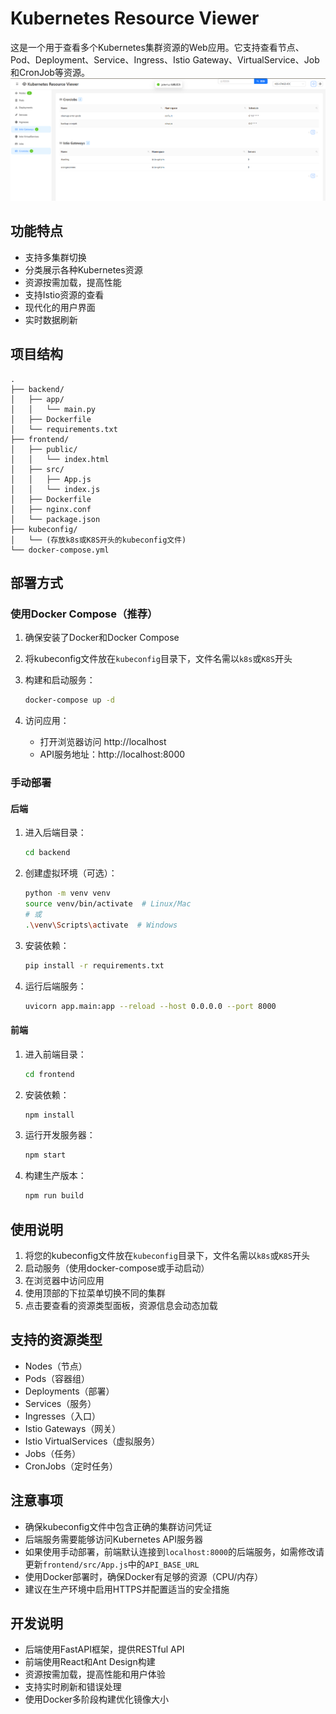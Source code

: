 # Kubernetes Resource Viewer

这是一个用于查看多个Kubernetes集群资源的Web应用。它支持查看节点、Pod、Deployment、Service、Ingress、Istio Gateway、VirtualService、Job和CronJob等资源。
![](32.png)
## 功能特点

- 支持多集群切换
- 分类展示各种Kubernetes资源
- 资源按需加载，提高性能
- 支持Istio资源的查看
- 现代化的用户界面
- 实时数据刷新

## 项目结构

```
.
├── backend/
│   ├── app/
│   │   └── main.py
│   ├── Dockerfile
│   └── requirements.txt
├── frontend/
│   ├── public/
│   │   └── index.html
│   ├── src/
│   │   ├── App.js
│   │   └── index.js
│   ├── Dockerfile
│   ├── nginx.conf
│   └── package.json
├── kubeconfig/
│   └── (存放k8s或K8S开头的kubeconfig文件)
└── docker-compose.yml
```

## 部署方式

### 使用Docker Compose（推荐）

1. 确保安装了Docker和Docker Compose

2. 将kubeconfig文件放在`kubeconfig`目录下，文件名需以`k8s`或`K8S`开头

3. 构建和启动服务：
   ```bash
   docker-compose up -d
   ```

4. 访问应用：
   - 打开浏览器访问 http://localhost
   - API服务地址：http://localhost:8000

### 手动部署

#### 后端

1. 进入后端目录：
   ```bash
   cd backend
   ```

2. 创建虚拟环境（可选）：
   ```bash
   python -m venv venv
   source venv/bin/activate  # Linux/Mac
   # 或
   .\venv\Scripts\activate  # Windows
   ```

3. 安装依赖：
   ```bash
   pip install -r requirements.txt
   ```

4. 运行后端服务：
   ```bash
   uvicorn app.main:app --reload --host 0.0.0.0 --port 8000
   ```

#### 前端

1. 进入前端目录：
   ```bash
   cd frontend
   ```

2. 安装依赖：
   ```bash
   npm install
   ```

3. 运行开发服务器：
   ```bash
   npm start
   ```

4. 构建生产版本：
   ```bash
   npm run build
   ```

## 使用说明

1. 将您的kubeconfig文件放在`kubeconfig`目录下，文件名需以`k8s`或`K8S`开头
2. 启动服务（使用docker-compose或手动启动）
3. 在浏览器中访问应用
4. 使用顶部的下拉菜单切换不同的集群
5. 点击要查看的资源类型面板，资源信息会动态加载

## 支持的资源类型

- Nodes（节点）
- Pods（容器组）
- Deployments（部署）
- Services（服务）
- Ingresses（入口）
- Istio Gateways（网关）
- Istio VirtualServices（虚拟服务）
- Jobs（任务）
- CronJobs（定时任务）

## 注意事项

- 确保kubeconfig文件中包含正确的集群访问凭证
- 后端服务需要能够访问Kubernetes API服务器
- 如果使用手动部署，前端默认连接到`localhost:8000`的后端服务，如需修改请更新`frontend/src/App.js`中的`API_BASE_URL`
- 使用Docker部署时，确保Docker有足够的资源（CPU/内存）
- 建议在生产环境中启用HTTPS并配置适当的安全措施

## 开发说明

- 后端使用FastAPI框架，提供RESTful API
- 前端使用React和Ant Design构建
- 资源按需加载，提高性能和用户体验
- 支持实时刷新和错误处理
- 使用Docker多阶段构建优化镜像大小 